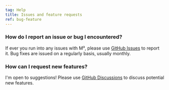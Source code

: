 ```yaml
---
tag: Help
title: Issues and feature requests
ref: bug-feature
---
```


### How do I report an issue or bug I encountered?

If ever you run into any issues with M³, please use [GitHub Issues]({{site.github}}/issues/new?labels=bug,from+app&template=bug_report.md) to report it. Bug fixes are issued on a regularly basis, usually monthly.

### How can I request new features?

I'm open to suggestions! Please use [GitHub Discussions]({{site.github}}/discussions) to discuss potential new features.
